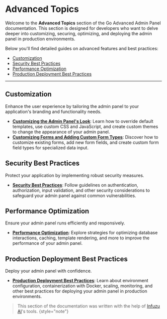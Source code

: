 # Advanced Topics

Welcome to the **Advanced Topics** section of the Go Advanced Admin Panel documentation. This section is designed for 
developers who want to delve deeper into customizing, securing, optimizing, and deploying the admin panel in production 
environments.

Below you'll find detailed guides on advanced features and best practices:

- [Customization](#customization)
- [Security Best Practices](#security-best-practices)
- [Performance Optimization](#performance-optimization)
- [Production Deployment Best Practices](#production-deployment-best-practices)

---

## Customization

Enhance the user experience by tailoring the admin panel to your application's branding and functionality needs.

- [**Customizing the Admin Panel's Look**](Cusomizing-The-Admin-Panel-s-Look.md): Learn how to override default 
templates, use custom CSS and JavaScript, and create custom themes to change the appearance of your admin panel.
- [**Customizing Forms and Adding Custom Form Types**](Customizing-Forms.md): Discover how to customize existing forms, 
add new form fields, and create custom form field types for specialized data input.

## Security Best Practices

Protect your application by implementing robust security measures.

- [**Security Best Practices**](Security-Best-Practices.md): Follow guidelines on authentication, authorization, input 
validation, and other security considerations to safeguard your admin panel against common vulnerabilities.

## Performance Optimization

Ensure your admin panel runs efficiently and responsively.

- [**Performance Optimization**](Performance-Optimization.md): Explore strategies for optimizing database interactions, 
caching, template rendering, and more to improve the performance of your admin panel.

## Production Deployment Best Practices

Deploy your admin panel with confidence.

- [**Production Deployment Best Practices**](Production-Deployments.md): Learn about environment configuration, 
containerization with Docker, scaling, monitoring, and other best practices for deploying your admin panel in 
production environments.

> This section of the documentation was written with the help of [Infuzu AI](https://infuzu.com)'s tools.
{style="note"}

